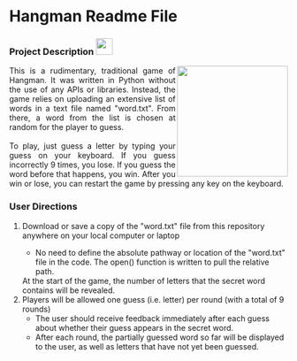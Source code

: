 # Hangman Readme File


<h3> Project Description <img src="https://cdn-icons-gif.flaticon.com/6454/6454112.gif" width=30px></h3>

<img align='right' src="https://user-images.githubusercontent.com/112219182/188354709-2ed09b6e-e7a1-4d08-bbfa-0c18e423e718.jpg" width=200px>  
<p align='justify'> This is a rudimentary, traditional game of Hangman. It was written in Python without the use of any APIs or libraries. Instead, the game relies on uploading an extensive list of words in a text file named "word.txt". From there, a word from the list is chosen at random for the player to guess. 
<br><br>
To play, just guess a letter by typing your guess on your keyboard. If you guess incorrectly 9 times, you lose. If you guess the word before that happens, you win. After you win or lose, you can restart the game by pressing any key on the keyboard.</p>

<h3> User Directions </h3>
<ol>
  <li>Download or save a copy of the "word.txt" file from this repository anywhere on your local computer or laptop</li>
    <ul>
      <li>No need to define the absolute pathway or location of the "word.txt" file in the code. The open() function is written to pull  the relative path.</li>
    </ul
  <li>At the start of the game, the number of letters that the secret word contains will be revealed.</li>
  <li>Players will be allowed one guess (i.e. letter) per round (with a total of 9 rounds)
    <ul>
      <li>The user should receive feedback immediately after each guess about whether their guess appears in the secret word.</li>
      <li>After each round, the partially guessed word so far will be displayed to the user, as well as letters that have not yet been guessed.
    </ul>
</ol>


